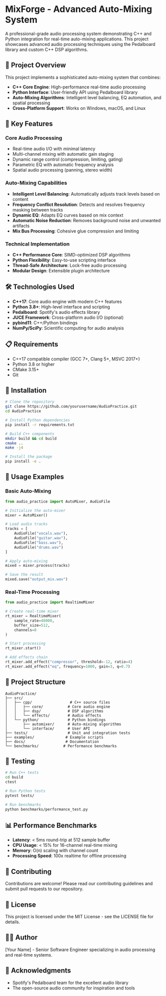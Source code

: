 # MixForge - Advanced Auto-Mixing System

A professional-grade audio processing system demonstrating C++ and Python integration for real-time auto-mixing applications. This project showcases advanced audio processing techniques using the Pedalboard library and custom C++ DSP algorithms.

## 🎯 Project Overview

This project implements a sophisticated auto-mixing system that combines:
- **C++ Core Engine**: High-performance real-time audio processing
- **Python Interface**: User-friendly API using Pedalboard library
- **Auto-Mixing Algorithms**: Intelligent level balancing, EQ automation, and spatial processing
- **Cross-Platform Support**: Works on Windows, macOS, and Linux

## 🚀 Key Features

### Core Audio Processing
- Real-time audio I/O with minimal latency
- Multi-channel mixing with automatic gain staging
- Dynamic range control (compression, limiting, gating)
- Parametric EQ with automatic frequency analysis
- Spatial audio processing (panning, stereo width)

### Auto-Mixing Capabilities
- **Intelligent Level Balancing**: Automatically adjusts track levels based on content
- **Frequency Conflict Resolution**: Detects and resolves frequency masking between tracks
- **Dynamic EQ**: Adapts EQ curves based on mix context
- **Automatic Noise Reduction**: Removes background noise and unwanted artifacts
- **Mix Bus Processing**: Cohesive glue compression and limiting

### Technical Implementation
- **C++ Performance Core**: SIMD-optimized DSP algorithms
- **Python Flexibility**: Easy-to-use scripting interface
- **Thread-Safe Architecture**: Lock-free audio processing
- **Modular Design**: Extensible plugin architecture

## 🛠️ Technologies Used

- **C++17**: Core audio engine with modern C++ features
- **Python 3.8+**: High-level interface and scripting
- **Pedalboard**: Spotify's audio effects library
- **JUCE Framework**: Cross-platform audio I/O (optional)
- **pybind11**: C++/Python bindings
- **NumPy/SciPy**: Scientific computing for audio analysis

## 📋 Requirements

- C++17 compatible compiler (GCC 7+, Clang 5+, MSVC 2017+)
- Python 3.8 or higher
- CMake 3.15+
- Git

## 🔧 Installation

```bash
# Clone the repository
git clone https://github.com/yourusername/AudioPractice.git
cd AudioPractice

# Install Python dependencies
pip install -r requirements.txt

# Build C++ components
mkdir build && cd build
cmake ..
make -j4

# Install the package
pip install -e .
```

## 🎵 Usage Examples

### Basic Auto-Mixing
```python
from audio_practice import AutoMixer, AudioFile

# Initialize the auto-mixer
mixer = AutoMixer()

# Load audio tracks
tracks = [
    AudioFile("vocals.wav"),
    AudioFile("guitar.wav"),
    AudioFile("bass.wav"),
    AudioFile("drums.wav")
]

# Apply auto-mixing
mixed = mixer.process(tracks)

# Save the result
mixed.save("output_mix.wav")
```

### Real-Time Processing
```python
from audio_practice import RealtimeMixer

# Create real-time mixer
rt_mixer = RealtimeMixer(
    sample_rate=48000,
    buffer_size=512,
    channels=8
)

# Start processing
rt_mixer.start()

# Add effects chain
rt_mixer.add_effect("compressor", threshold=-12, ratio=4)
rt_mixer.add_effect("eq", frequency=1000, gain=3, q=0.7)
```

## 📁 Project Structure

```
AudioPractice/
├── src/
│   ├── cpp/                 # C++ source files
│   │   ├── core/           # Core audio engine
│   │   ├── dsp/            # DSP algorithms
│   │   └── effects/        # Audio effects
│   └── python/             # Python bindings
│       ├── automixer/      # Auto-mixing algorithms
│       └── interface/      # User API
├── tests/                  # Unit and integration tests
├── examples/              # Example scripts
├── docs/                  # Documentation
└── benchmarks/           # Performance benchmarks
```

## 🧪 Testing

```bash
# Run C++ tests
cd build
ctest

# Run Python tests
pytest tests/

# Run benchmarks
python benchmarks/performance_test.py
```

## 📊 Performance Benchmarks

- **Latency**: < 5ms round-trip at 512 sample buffer
- **CPU Usage**: < 15% for 16-channel real-time mixing
- **Memory**: O(n) scaling with channel count
- **Processing Speed**: 100x realtime for offline processing

## 🤝 Contributing

Contributions are welcome! Please read our contributing guidelines and submit pull requests to our repository.

## 📄 License

This project is licensed under the MIT License - see the LICENSE file for details.

## 👨‍💻 Author

[Your Name] - Senior Software Engineer specializing in audio processing and real-time systems.

## 🙏 Acknowledgments

- Spotify's Pedalboard team for the excellent audio library
- The open-source audio community for inspiration and tools 
